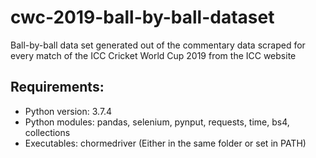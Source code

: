 # cwc-2019-ball-by-ball-dataset
Ball-by-ball data set generated out of the commentary data scraped for every match of the ICC Cricket World Cup 2019 from the ICC website

## Requirements:
- Python version: 3.7.4
- Python modules: pandas, selenium, pynput, requests, time, bs4, collections
- Executables: chormedriver (Either in the same folder or set in PATH)

